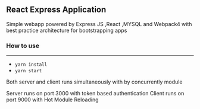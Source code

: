 ##  React Express Application

Simple webapp powered by Express JS ,React ,MYSQL and Webpack4  with best practice architecture for bootstrapping apps


###  How to use
---
- `yarn install`
- `yarn start`

Both server and client runs simultaneously with by concurrently module

Server runs on port 3000 with token based authentication
Client runs on port 9000 with Hot Module Reloading
